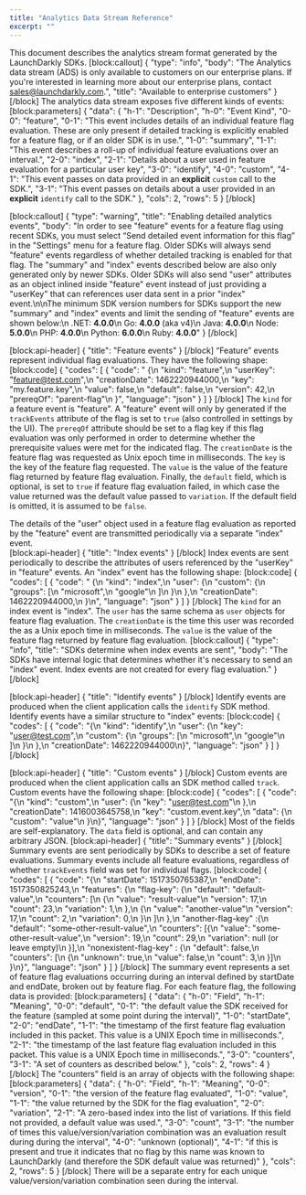 ```yaml
---
title: "Analytics Data Stream Reference"
excerpt: ""
---
```

This document describes the analytics stream format generated by the LaunchDarkly SDKs.
[block:callout]
{
  "type": "info",
  "body": "The Analytics data stream (ADS) is only available to customers on our enterprise plans. If you're interested in learning more about our enterprise plans, contact [sales@launchdarkly.com](mailto:sales@launchdarkly.com?Subject=ADS).",
  "title": "Available to enterprise customers"
}
[/block]
The analytics data stream exposes five different kinds of events:
[block:parameters]
{
  "data": {
    "h-1": "Description",
    "h-0": "Event Kind",
    "0-0": "feature",
    "0-1": "This event includes details of an individual feature flag evaluation.  These are only present if detailed tracking is explicitly enabled for a feature flag, or if an older SDK is in use.",
    "1-0": "summary",
    "1-1": "This event describes a roll-up of individual feature evaluations over an interval.",
    "2-0": "index",
    "2-1": "Details about a user used in feature evaluation for a particular user key",
    "3-0": "identify",
    "4-0": "custom",
    "4-1": "This event passes on data provided in an **explicit** `custom` call to the SDK.",
    "3-1": "This event passes on details about a user provided in an **explicit** `identify` call to the SDK."
  },
  "cols": 2,
  "rows": 5
}
[/block]

[block:callout]
{
  "type": "warning",
  "title": "Enabling detailed analytics events",
  "body": "In order to see \"feature\" events for a feature flag using recent SDKs, you must select “Send detailed event information for this flag” in the \"Settings\" menu for a feature flag.  Older SDKs will always send \"feature\" events regardless of whether detailed tracking is enabled for that flag.  The \"summary\" and \"index\" events described below are also only generated only by newer SDKs.  Older SDKs will also send \"user\" attributes as an object inlined inside \"feature\" event instead of just providing a \"userKey\" that can references user data sent in a prior \"index\" event.\n\nThe minimum SDK version numbers for SDKs support the new \"summary\" and \"index\" events and limit the sending of \"feature\" events are shown below:\n    .NET: **4.0.0**\n    Go: **4.0.0** (aka v4)\n    Java: **4.0.0**\n    Node: **5.0.0**\n    PHP: **4.0.0**\n    Python: **6.0.0**\n    Ruby: **4.0.0**"
}
[/block]

[block:api-header]
{
  "title": "Feature events"
}
[/block]
“Feature” events represent individual flag evaluations.  They have the following shape:
[block:code]
{
  "codes": [
    {
      "code": " {\n    \"kind\": \"feature\",\n    \"userKey\": \"feature@test.com\",\n    \"creationDate\": 1462220944000,\n    \"key\": \"my.feature.key\",\n    \"value\": false,\n    \"default\": false,\n    \"version\": 42,\n    \"prereqOf\": \"parent-flag\"\n  }",
      "language": "json"
    }
  ]
}
[/block]
The `kind` for a feature event is "feature".  A "feature" event will only by generated if the `trackEvents` attribute of the flag is set to `true` (also controlled in settings by the UI).  The `prereqOf` attribute should be set to a flag key if this flag evaluation was only performed in order to determine whether the prerequisite values were met for the indicated flag.  The `creationDate` is the feature flag was requested as Unix epoch time in milliseconds. The `key` is the key of the feature flag requested. The `value` is the value of the feature flag returned by feature flag evaluation. Finally, the `default` field, which is optional, is set to `true` if feature flag evaluation failed, in which case the value returned was the default value passed to `variation`. If the default field is omitted, it is assumed to be `false`.

The details of the "user" object used in a feature flag evaluation as reported by the "feature" event are transmitted periodically via a separate "index" event.  
[block:api-header]
{
  "title": "Index events"
}
[/block]
Index events are sent periodically to describe the attributes of users referenced by the "userKey" in "feature" events.  An "index" event has the following shape:
[block:code]
{
  "codes": [
    {
      "code": "  {\n    \"kind\": \"index\",\n    \"user\": {\n      \"custom\": {\n        \"groups\": [\n          \"microsoft\",\n          \"google\"\n        ]\n      }\n    },\n    \"creationDate\": 1462220944000,\n  }\n",
      "language": "json"
    }
  ]
}
[/block]
The `kind` for an index event is "index".   ​The `user` has the same schema as `user` objects for feature flag evaluation. The `creationDate` is the time this user was recorded the as a Unix epoch time in milliseconds.  The `value` is the value of the feature flag returned by feature flag evaluation. 
[block:callout]
{
  "type": "info",
  "title": "SDKs determine when index events are sent",
  "body": "The SDKs have internal logic that determines whether it's necessary to send an \"index\" event. Index events are not created for every flag evaluation."
}
[/block]

[block:api-header]
{
  "title": "Identify events"
}
[/block]
Identify events are produced when the client application calls the `identify` SDK method. Identify events have a similar structure to "index" events:
[block:code]
{
  "codes": [
    {
      "code": "{\n  \"kind\": \"identify\",\n  \"user\": {\n    \"key\": \"user@test.com\",\n    \"custom\": {\n      \"groups\": [\n        \"microsoft\",\n        \"google\"\n      ]\n    }\n  },\n  \"creationDate\": 1462220944000\n}",
      "language": "json"
    }
  ]
}
[/block]

[block:api-header]
{
  "title": "Custom events"
}
[/block]
Custom events are produced when the client application calls an SDK method called `track`. Custom events have the following shape:
[block:code]
{
  "codes": [
    {
      "code": "{\n  \"kind\": \"custom\",\n  \"user\": {\n    \"key\": \"user@test.com\"\n  },\n  \"creationDate\": 1416003645758,\n  \"key\": \"custom.event.key\",\n  \"data\": {\n    \"custom\": \"value\"\n  }\n}",
      "language": "json"
    }
  ]
}
[/block]
Most of the fields are self-explanatory. The `data` field is optional, and can contain any arbitrary JSON.
[block:api-header]
{
  "title": "Summary events"
}
[/block]
Summary events are sent periodically by SDKs to describe a set of feature evaluations.  Summary events include all feature evaluations, regardless of whether `trackEvents` field was set for individual flags.
[block:code]
{
  "codes": [
    {
      "code": "{\n  \"startDate\": 1517350765387,\n  \"endDate\":  1517350825243,\n  \"features\": {\n    \"flag-key\": {\n      \"default\": \"default-value\",\n      \"counters\": [\n        {\n          \"value\": \"result-value\"\n          \"version\": 17,\n          \"count\": 23,\n          \"variation\": 1,\n        },\n        {\n          \"value\": \"another-value\"\n          \"version\": 17,\n          \"count\": 2,\n          \"variation\": 0,\n        }\n      ]\n    },\n    \"another-flag-key\" :{\n      \"default\": \"some-other-result-value\",\n      \"counters\": [{\n        \"value\": \"some-other-result-value\",\n        \"version\": 19,\n        \"count\": 29,\n        \"variation\": null (or leave empty)\n      }],\n    \"nonexistent-flag-key\" : {\n      \"default\": false,\n      \"counters\": [\n        {\n          \"unknown\": true,\n          \"value\": false,\n          \"count\": 3,\n        }]\n    }\n}",
      "language": "json"
    }
  ]
}
[/block]
The summary event represents a set of feature flag evaluations occurring during an interval defined by startDate and endDate, broken out by feature flag.  For each feature flag, the following data is provided:
[block:parameters]
{
  "data": {
    "h-0": "Field",
    "h-1": "Meaning",
    "0-0": "default",
    "0-1": "the default value the SDK received for the feature (sampled at some point during the interval)",
    "1-0": "startDate",
    "2-0": "endDate",
    "1-1": "the timestamp of the first feature flag evaluation included in this packet.  This value is a UNIX  Epoch time in milliseconds.",
    "2-1": "the timestamp of the last feature flag evaluation included in this packet.  This value is a UNIX Epoch time in milliseconds.",
    "3-0": "counters",
    "3-1": "A set of counters as described below."
  },
  "cols": 2,
  "rows": 4
}
[/block]
The "counters" field is an array of objects with the following shape:
[block:parameters]
{
  "data": {
    "h-0": "Field",
    "h-1": "Meaning",
    "0-0": "version",
    "0-1": "the version of the feature flag evaluated",
    "1-0": "value",
    "1-1": "the value returned by the SDK for the flag evaluation",
    "2-0": "variation",
    "2-1": "A zero-based index into the list of variations.  If this field not provided, a default value was used.",
    "3-0": "count",
    "3-1": "the number of times this value/version/variation combination was an evaluation result during during the interval",
    "4-0": "unknown (optional)",
    "4-1": "if this is present and true it indicates that no flag by this name was known to LaunchDarkly (and therefore the SDK default value was returned)"
  },
  "cols": 2,
  "rows": 5
}
[/block]
There will be a separate entry for each unique value/version/variation combination seen during the interval.